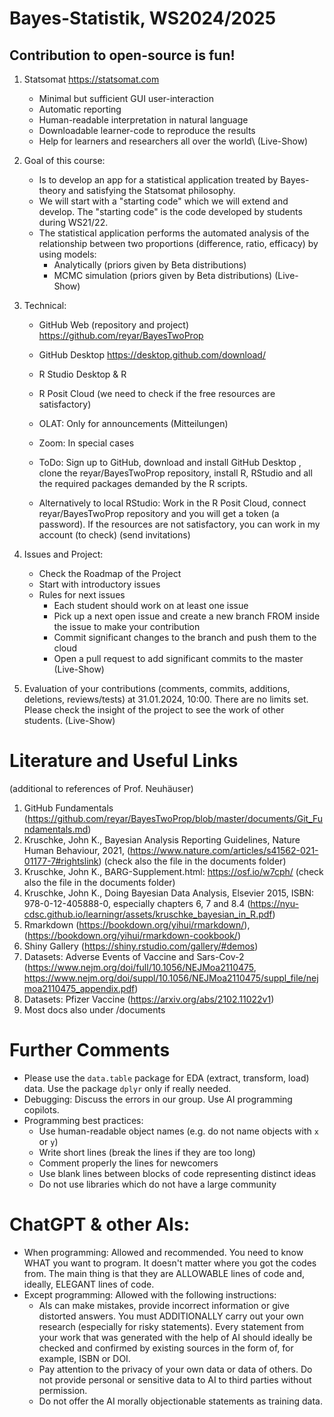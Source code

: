 # Bayes-Statistik, WS2024/2025
## Contribution to open-source is fun! 


1.	Statsomat https://statsomat.com 
    -	Minimal but sufficient GUI user-interaction 
    -	Automatic reporting 
    -	Human-readable interpretation in natural language
    -	Downloadable learner-code to reproduce the results 
    -	Help for learners and researchers all over the world\\
	(Live-Show)

2.	Goal of this course: 
	- Is to develop an app for a statistical application treated by Bayes-theory and satisfying the Statsomat philosophy. 
	- We will start with a "starting code" which we will extend and develop. The "starting code" is the code developed by students during WS21/22. 
	- The statistical application performs the automated analysis of the relationship between two proportions (difference, ratio, efficacy) by using models:  
		-  Analytically (priors given by Beta distributions)
		-  MCMC simulation (priors given by Beta distributions)
	(Live-Show)
 
3.	Technical:
	- GitHub Web (repository and project) https://github.com/reyar/BayesTwoProp
	- GitHub Desktop https://desktop.github.com/download/
	- R Studio Desktop & R 
	- R Posit Cloud (we need to check if the free resources are satisfactory)
	- OLAT: Only for announcements (Mitteilungen)
	- Zoom: In special cases 

    - ToDo: Sign up to GitHub, download and install GitHub Desktop , clone the reyar/BayesTwoProp repository, install R, RStudio and all the required packages demanded by the R scripts.
    - Alternatively to local RStudio: Work in the R Posit Cloud, connect reyar/BayesTwoProp repository and you will get a token (a password). If the resources are not satisfactory, you can work in my account (to check) 
	(send invitations) 

4.  Issues and Project:
	- Check the Roadmap of the Project 
    - Start with introductory issues 
    - Rules for next issues
        - Each student should work on at least one issue 
        - Pick up a next open issue and create a new branch FROM inside the issue to make your contribution 
        - Commit significant changes to the branch and push them to the cloud
        - Open a pull request to add significant commits to the master
	(Live-Show)
 
5.	Evaluation of your contributions (comments, commits, additions, deletions, reviews/tests) at 31.01.2024, 10:00. There are no limits set. Please check the insight of the project to see the work of other students. 
	(Live-Show)

# Literature and Useful Links 
(additional to references of Prof. Neuhäuser) 

1. GitHub Fundamentals (https://github.com/reyar/BayesTwoProp/blob/master/documents/Git_Fundamentals.md)
2. Kruschke, John K., Bayesian Analysis Reporting Guidelines, Nature Human Behaviour, 2021,  (https://www.nature.com/articles/s41562-021-01177-7#rightslink) (check also the file in the documents folder)
3. Kruschke, John K., BARG-Supplement.html: https://osf.io/w7cph/ (check also the file in the documents folder)
4. Kruschke, John K., Doing Bayesian Data Analysis, Elsevier 2015, ISBN: 978-0-12-405888-0, especially chapters 6, 7 and 8.4 (https://nyu-cdsc.github.io/learningr/assets/kruschke_bayesian_in_R.pdf)
6. Rmarkdown (https://bookdown.org/yihui/rmarkdown/), (https://bookdown.org/yihui/rmarkdown-cookbook/)
7. Shiny Gallery (https://shiny.rstudio.com/gallery/#demos)
8. Datasets: Adverse Events of Vaccine and Sars-Cov-2 (https://www.nejm.org/doi/full/10.1056/NEJMoa2110475, https://www.nejm.org/doi/suppl/10.1056/NEJMoa2110475/suppl_file/nejmoa2110475_appendix.pdf)
9. Datasets: Pfizer Vaccine (https://arxiv.org/abs/2102.11022v1)
10. Most docs also under /documents


# Further Comments
-	Please use the `data.table` package for EDA (extract, transform, load) data. Use the package `dplyr` only if really needed.
-	Debugging: Discuss the errors in our group. Use AI programming copilots.
-	Programming best practices:
    - Use human-readable object names (e.g. do not name objects with `x` or `y`) 
    - Write short lines (break the lines if they are too long)
    - Comment properly the lines for newcomers 
    - Use blank lines between blocks of code representing distinct ideas
    - Do not use libraries which do not have a large community  


# ChatGPT & other AIs: 
- When programming: Allowed and recommended. You need to know WHAT you want to program. It doesn't matter where you got the codes from. The main thing is that they are ALLOWABLE lines of code and, ideally, ELEGANT lines of code. 
- Except programming: Allowed with the following instructions: 
	- AIs can make mistakes, provide incorrect information or give distorted answers. You must ADDITIONALLY carry out your own research (especially for risky statements). Every statement from your work that was generated with the help of AI should ideally be checked and confirmed by existing sources in the form of, for example, ISBN or DOI. 
	- Pay attention to the privacy of your own data or data of others. Do not provide personal or sensitive data to AI to third parties without permission. 
	- Do not offer the AI ​​morally objectionable statements as training data.


